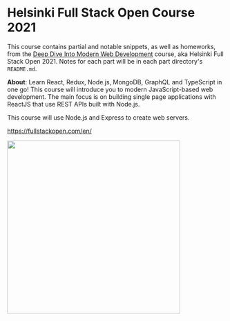 # Helsinki Full Stack Open Course 2021

This course contains partial and notable snippets, as well as homeworks, from the [Deep Dive Into Modern Web Development](https://fullstackopen.com/en/) course, aka Helsinki Full Stack Open 2021. Notes for each part will be in each part directory's `README.md`.

**About**: Learn React, Redux, Node.js, MongoDB, GraphQL and TypeScript in one go! This course will introduce you to modern JavaScript-based web development. The main focus is on building single page applications with ReactJS that use REST APIs built with Node.js.

This course will use Node.js and Express to create web servers.

https://fullstackopen.com/en/

<img src="https://user-images.githubusercontent.com/17362519/112180505-00ef2e00-8bd2-11eb-8911-5380237244d4.png" width="400;" />
